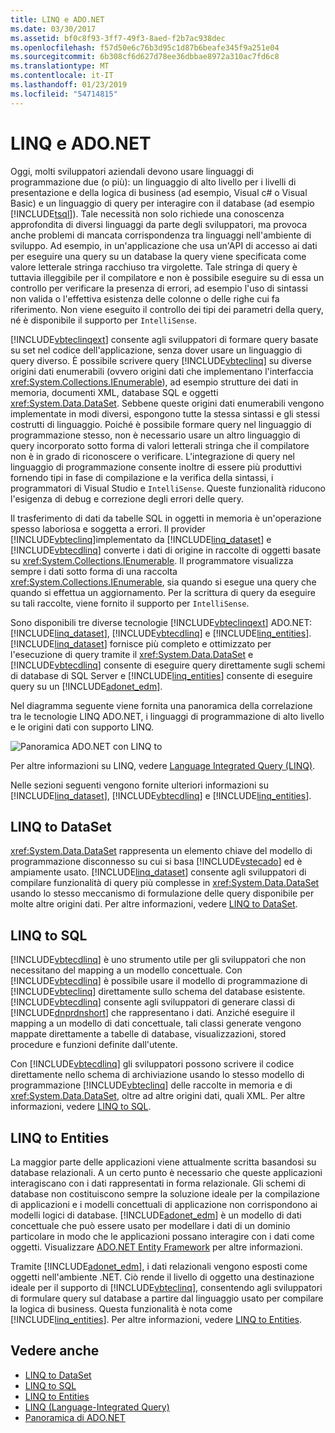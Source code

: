 ```yaml
---
title: LINQ e ADO.NET
ms.date: 03/30/2017
ms.assetid: bf0c8f93-3ff7-49f3-8aed-f2b7ac938dec
ms.openlocfilehash: f57d50e6c76b3d95c1d87b6beafe345f9a251e04
ms.sourcegitcommit: 6b308cf6d627d78ee36dbbae8972a310ac7fd6c8
ms.translationtype: MT
ms.contentlocale: it-IT
ms.lasthandoff: 01/23/2019
ms.locfileid: "54714815"
---
```

# <a name="linq-and-adonet"></a>LINQ e ADO.NET
Oggi, molti sviluppatori aziendali devono usare linguaggi di programmazione due (o più): un linguaggio di alto livello per i livelli di presentazione e della logica di business (ad esempio, Visual c# o Visual Basic) e un linguaggio di query per interagire con il database (ad esempio [!INCLUDE[tsql](../../../../includes/tsql-md.md)]). Tale necessità non solo richiede una conoscenza approfondita di diversi linguaggi da parte degli sviluppatori, ma provoca anche problemi di mancata corrispondenza tra linguaggi nell'ambiente di sviluppo. Ad esempio, in un'applicazione che usa un'API di accesso ai dati per eseguire una query su un database la query viene specificata come valore letterale stringa racchiuso tra virgolette. Tale stringa di query è tuttavia illeggibile per il compilatore e non è possibile eseguire su di essa un controllo per verificare la presenza di errori, ad esempio l'uso di sintassi non valida o l'effettiva esistenza delle colonne o delle righe cui fa riferimento. Non viene eseguito il controllo dei tipi dei parametri della query, né è disponibile il supporto per `IntelliSense`.  
  
 [!INCLUDE[vbteclinqext](../../../../includes/vbteclinqext-md.md)] consente agli sviluppatori di formare query basate su set nel codice dell'applicazione, senza dover usare un linguaggio di query diverso. È possibile scrivere query [!INCLUDE[vbteclinq](../../../../includes/vbteclinq-md.md)] su diverse origini dati enumerabili (ovvero origini dati che implementano l'interfaccia <xref:System.Collections.IEnumerable>), ad esempio strutture dei dati in memoria, documenti XML, database SQL e oggetti <xref:System.Data.DataSet>. Sebbene queste origini dati enumerabili vengono implementate in modi diversi, espongono tutte la stessa sintassi e gli stessi costrutti di linguaggio. Poiché è possibile formare query nel linguaggio di programmazione stesso, non è necessario usare un altro linguaggio di query incorporato sotto forma di valori letterali stringa che il compilatore non è in grado di riconoscere o verificare. L'integrazione di query nel linguaggio di programmazione consente inoltre di essere più produttivi fornendo tipi in fase di compilazione e la verifica della sintassi, i programmatori di Visual Studio e `IntelliSense`. Queste funzionalità riducono l'esigenza di debug e correzione degli errori delle query.  
  
 Il trasferimento di dati da tabelle SQL in oggetti in memoria è un'operazione spesso laboriosa e soggetta a errori. Il provider [!INCLUDE[vbteclinq](../../../../includes/vbteclinq-md.md)]implementato da [!INCLUDE[linq_dataset](../../../../includes/linq-dataset-md.md)] e [!INCLUDE[vbtecdlinq](../../../../includes/vbtecdlinq-md.md)] converte i dati di origine in raccolte di oggetti basate su <xref:System.Collections.IEnumerable>. Il programmatore visualizza sempre i dati sotto forma di una raccolta <xref:System.Collections.IEnumerable>, sia quando si esegue una query che quando si effettua un aggiornamento. Per la scrittura di query da eseguire su tali raccolte, viene fornito il supporto per `IntelliSense`.  
  
 Sono disponibili tre diverse tecnologie [!INCLUDE[vbteclinqext](../../../../includes/vbteclinqext-md.md)] ADO.NET: [!INCLUDE[linq_dataset](../../../../includes/linq-dataset-md.md)], [!INCLUDE[vbtecdlinq](../../../../includes/vbtecdlinq-md.md)] e [!INCLUDE[linq_entities](../../../../includes/linq-entities-md.md)]. [!INCLUDE[linq_dataset](../../../../includes/linq-dataset-md.md)] fornisce più completo e ottimizzato per l'esecuzione di query tramite il <xref:System.Data.DataSet> e [!INCLUDE[vbtecdlinq](../../../../includes/vbtecdlinq-md.md)] consente di eseguire query direttamente sugli schemi di database di SQL Server e [!INCLUDE[linq_entities](../../../../includes/linq-entities-md.md)] consente di eseguire query su un [!INCLUDE[adonet_edm](../../../../includes/adonet-edm-md.md)].  
  
 Nel diagramma seguente viene fornita una panoramica della correlazione tra le tecnologie LINQ ADO.NET, i linguaggi di programmazione di alto livello e le origini dati con supporto LINQ.  
  
 ![Panoramica ADO.NET con LINQ to](../../../../docs/framework/data/adonet/media/dpue-linqtoadonetoverview-bpuedev11.gif "DPUE_LinqToAdoNetOverview_bpuedev11")  
  
 Per altre informazioni su LINQ, vedere [Language Integrated Query (LINQ)](../../../csharp/programming-guide/concepts/linq/index.md).
  
 Nelle sezioni seguenti vengono fornite ulteriori informazioni su [!INCLUDE[linq_dataset](../../../../includes/linq-dataset-md.md)], [!INCLUDE[vbtecdlinq](../../../../includes/vbtecdlinq-md.md)] e [!INCLUDE[linq_entities](../../../../includes/linq-entities-md.md)].  
  
## <a name="linq-to-dataset"></a>LINQ to DataSet  
 <xref:System.Data.DataSet> rappresenta un elemento chiave del modello di programmazione disconnesso su cui si basa [!INCLUDE[vstecado](../../../../includes/vstecado-md.md)] ed è ampiamente usato. [!INCLUDE[linq_dataset](../../../../includes/linq-dataset-md.md)] consente agli sviluppatori di compilare funzionalità di query più complesse in <xref:System.Data.DataSet> usando lo stesso meccanismo di formulazione delle query disponibile per molte altre origini dati. Per altre informazioni, vedere [LINQ to DataSet](../../../../docs/framework/data/adonet/linq-to-dataset.md).  
  
## <a name="linq-to-sql"></a>LINQ to SQL  
 [!INCLUDE[vbtecdlinq](../../../../includes/vbtecdlinq-md.md)] è uno strumento utile per gli sviluppatori che non necessitano del mapping a un modello concettuale. Con [!INCLUDE[vbtecdlinq](../../../../includes/vbtecdlinq-md.md)] è possibile usare il modello di programmazione di [!INCLUDE[vbteclinq](../../../../includes/vbteclinq-md.md)] direttamente sullo schema del database esistente. [!INCLUDE[vbtecdlinq](../../../../includes/vbtecdlinq-md.md)] consente agli sviluppatori di generare classi di [!INCLUDE[dnprdnshort](../../../../includes/dnprdnshort-md.md)] che rappresentano i dati. Anziché eseguire il mapping a un modello di dati concettuale, tali classi generate vengono mappate direttamente a tabelle di database, visualizzazioni, stored procedure e funzioni definite dall'utente.  
  
 Con [!INCLUDE[vbtecdlinq](../../../../includes/vbtecdlinq-md.md)] gli sviluppatori possono scrivere il codice direttamente nello schema di archiviazione usando lo stesso modello di programmazione [!INCLUDE[vbteclinq](../../../../includes/vbteclinq-md.md)] delle raccolte in memoria e di <xref:System.Data.DataSet>, oltre ad altre origini dati, quali XML. Per altre informazioni, vedere [LINQ to SQL](../../../../docs/framework/data/adonet/sql/linq/index.md).  
  
## <a name="linq-to-entities"></a>LINQ to Entities  
 La maggior parte delle applicazioni viene attualmente scritta basandosi su database relazionali. A un certo punto è necessario che queste applicazioni interagiscano con i dati rappresentati in forma relazionale. Gli schemi di database non costituiscono sempre la soluzione ideale per la compilazione di applicazioni e i modelli concettuali di applicazione non corrispondono ai modelli logici di database. [!INCLUDE[adonet_edm](../../../../includes/adonet-edm-md.md)] è un modello di dati concettuale che può essere usato per modellare i dati di un dominio particolare in modo che le applicazioni possano interagire con i dati come oggetti. Visualizzare [ADO.NET Entity Framework](../../../../docs/framework/data/adonet/ef/index.md) per altre informazioni.  
  
 Tramite [!INCLUDE[adonet_edm](../../../../includes/adonet-edm-md.md)], i dati relazionali vengono esposti come oggetti nell'ambiente .NET. Ciò rende il livello di oggetto una destinazione ideale per il supporto di [!INCLUDE[vbteclinq](../../../../includes/vbteclinq-md.md)], consentendo agli sviluppatori di formulare query sul database a partire dal linguaggio usato per compilare la logica di business. Questa funzionalità è nota come [!INCLUDE[linq_entities](../../../../includes/linq-entities-md.md)]. Per altre informazioni, vedere [LINQ to Entities](../../../../docs/framework/data/adonet/ef/language-reference/linq-to-entities.md).  
  
## <a name="see-also"></a>Vedere anche

- [LINQ to DataSet](../../../../docs/framework/data/adonet/linq-to-dataset.md)
- [LINQ to SQL](../../../../docs/framework/data/adonet/sql/linq/index.md)
- [LINQ to Entities](../../../../docs/framework/data/adonet/ef/language-reference/linq-to-entities.md)
- [LINQ (Language-Integrated Query)](../../../csharp/programming-guide/concepts/linq/index.md)
- [Panoramica di ADO.NET](ado-net-overview.md)
